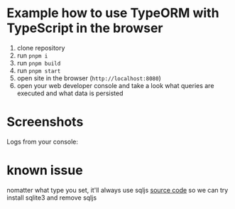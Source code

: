 # Example how to use TypeORM with TypeScript in the browser

1. clone repository 
2. run `pnpm i`
3. run `pnpm build`
4. run `pnpm start`
5. open site in the browser (`http://localhost:8080`)
6. open your web developer console and take a look what queries are executed and what data is persisted

# Screenshots

Logs from your console:

# known issue
nomatter what type you set, it'll always use sqljs 
[source code](https://github.com/typeorm/typeorm/blob/bbdc20f8cafc63e768f248213eafe65f163cb6e5/src/driver/sqlite/SqliteDriver.ts#L18)
so we can try install sqlite3 and remove sqljs
